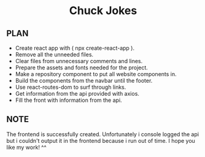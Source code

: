 <h1 align="center">Chuck Jokes</h1>

## PLAN

- Create react app with ( npx create-react-app ).
- Remove all the unneeded files.
- Clear files from unnecessary comments and lines.
- Prepare the assets and fonts needed for the project.
- Make a repository component to put all website components in.
- Build the components from the navbar until the footer.
- Use react-routes-dom to surf through links.
- Get information from the api provided with axios.
- Fill the front with information from the api.

## NOTE

The frontend is successfully created. Unfortunately i console logged the api but i couldn't output it in the frontend because i run out of time.
I hope you like my work! ^^
